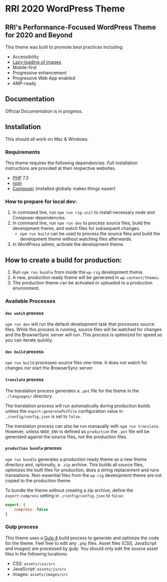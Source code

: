 # RRI 2020 WordPress Theme

## RRI's Performance-Focused WordPress Theme for 2020 and Beyond
This theme was built to promote best practices including:
- Accessibility
- [Lazy-loading of images ](https://developers.google.com/web/fundamentals/performance/lazy-loading-guidance/images-and-video/)
- Mobile-first
- Progressive enhancement
- Progressive Web App enabled
- AMP-ready

## Documentation
Official Documentation is in progress.

## Installation
This should all work on Mac & Windows.

### Requirements
This theme requires the following dependencies. Full installation instructions are provided at their respective websites.

- [PHP](http://php.net/) 7.3
- [npm](https://www.npmjs.com/)
- [Composer](https://getcomposer.org/) (installed globally makes things easier)

### How to prepare for local dev:
1. In command line, run `npm run rig-init` to install necessary node and Composer dependencies.
2. In command line, run `npm run dev` to process source files, build the development theme, and watch files for subsequent changes.
	- `npm run build` can be used to process the source files and build the development theme without watching files afterwards.
3. In WordPress admin, activate the development theme.

## How to create a build for production:
1. Run `npm run bundle` from inside the `wp-rig` development theme.
2. A new, production ready theme will be generated in `wp-content/themes`.
3. The production theme can be activated or uploaded to a production environment.

### Available Processes

#### `dev watch` process
`npm run dev` will run the default development task that processes source files. While this process is running, source files will be watched for changes and the BrowserSync server will run. This process is optimized for speed so you can iterate quickly.

#### `dev build` process
`npm run build` processes source files one-time. It does not watch for changes nor start the BrowserSync server.

#### `translate` process
The translation process generates a `.pot` file for the theme in the `./languages/` directory.

The translation process will run automatically during production builds unless the `export:generatePotFile` configuration value in `./config/config.json` is set to `false`.

The translation process can also be run manaually with `npm run translate`. However, unless `NODE_ENV` is defined as `production` the `.pot` file will be generated against the source files, not the production files.

#### `production bundle` process
`npm run bundle` generates a production ready theme as a new theme directory and, optionally, a `.zip` archive. This builds all source files, optimizes the built files for production, does a string replacement and runs translations. Non-essential files from the `wp-rig` development theme are not copied to the production theme.

To bundle the theme without creating a zip archive, define the `export:compress` setting in `./config/config.json` to `false`:

```javascript
export: {
	compress: false
}
```

### Gulp process
This theme uses a [Gulp 4](https://gulpjs.com/) build process to generate and optimize the code for the theme. Feel free to edit any `.php` files. Asset files (CSS, JavaScript and images) are processed by gulp. You should only edit the source asset files in the following locations:
- CSS: `assets/css/src`
- JavaScript: `assets/js/src`
- images: `assets/images/src`
